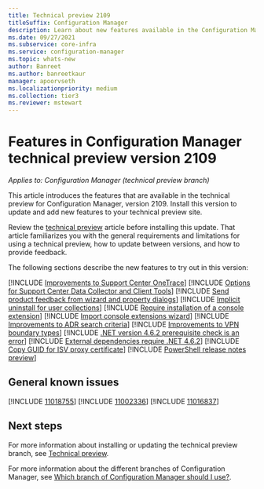```yaml
---
title: Technical preview 2109
titleSuffix: Configuration Manager
description: Learn about new features available in the Configuration Manager technical preview branch version 2109.
ms.date: 09/27/2021
ms.subservice: core-infra
ms.service: configuration-manager
ms.topic: whats-new
author: Banreet
ms.author: banreetkaur
manager: apoorvseth
ms.localizationpriority: medium
ms.collection: tier3
ms.reviewer: mstewart
---
```


# Features in Configuration Manager technical preview version 2109

*Applies to: Configuration Manager (technical preview branch)*

This article introduces the features that are available in the technical preview for Configuration Manager, version 2109. Install this version to update and add new features to your technical preview site.<!-- baseline only statement: When you install a new technical preview site, this release is also available as a baseline version.-->

Review the [technical preview](../technical-preview.md) article before installing this update. That article familiarizes you with the general requirements and limitations for using a technical preview, how to update between versions, and how to provide feedback.

The following sections describe the new features to try out in this version:

<!-- [!INCLUDE [Example feature name](includes/2109/1234567.md)] -->
[!INCLUDE [Improvements to Support Center OneTrace](includes/2109/9348231.md)]
[!INCLUDE [Options for Support Center Data Collector and Client Tools](includes/2109/9947307.md)]
[!INCLUDE [Send product feedback from wizard and property dialogs](includes/2109/2711343.md)]
[!INCLUDE [Implicit uninstall for user collections](includes/2109/10393847.md)]
[!INCLUDE [Require installation of a console extension](includes/2109/10486584.md)]
[!INCLUDE [Import console extensions wizard](includes/2109/9741121.md)]
[!INCLUDE [Improvements to ADR search criteria](includes/2109/7033309.md)]
[!INCLUDE [Improvements to VPN boundary types](includes/2109/7822886.md)]
[!INCLUDE [.NET version 4.6.2 prerequisite check is an error](includes/2109/10644702.md)]
[!INCLUDE [External dependencies require .NET 4.6.2](includes/2109/10529267.md)]
[!INCLUDE [Copy GUID for ISV proxy certificate](includes/2109/2842082.md)]
[!INCLUDE [PowerShell release notes preview](includes/2109/10654429.md)]

## General known issues

[!INCLUDE [11018755](includes/2109/known-issue-11018755.md)]
[!INCLUDE [11002336](includes/2109/known-issue-11002336.md)]
[!INCLUDE [11016837](includes/2109/known-issue-11016837.md)]
## Next steps

For more information about installing or updating the technical preview branch, see [Technical preview](../technical-preview.md).

For more information about the different branches of Configuration Manager, see [Which branch of Configuration Manager should I use?](../../understand/which-branch-should-i-use.md).
